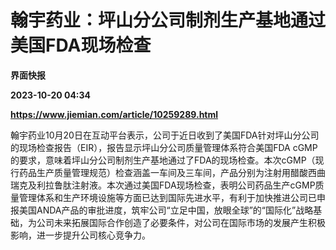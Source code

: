 # 翰宇药业：坪山分公司制剂生产基地通过美国FDA现场检查
**界面快报**

**2023-10-20 04:34**

**https://www.jiemian.com/article/10259289.html**

翰宇药业10月20日在互动平台表示，公司于近日收到了美国FDA针对坪山分公司的现场检查报告（EIR），报告显示坪山分公司质量管理体系符合美国FDA cGMP的要求，意味着坪山分公司制剂生产基地通过了FDA的现场检查。本次cGMP（现行药品生产质量管理规范）检查涵盖一车间及三车间，产品分别为注射用醋酸西曲瑞克及利拉鲁肽注射液。本次通过美国FDA现场检查，表明公司药品生产cGMP质量管理体系和生产环境设施等方面已达到国际先进水平，有利于加快推进公司已申报美国ANDA产品的审批进度，筑牢公司“立足中国，放眼全球”的“国际化”战略基础，为公司未来拓展国际合作创造了必要条件，对公司在国际市场的发展产生积极影响，进一步提升公司核心竞争力。